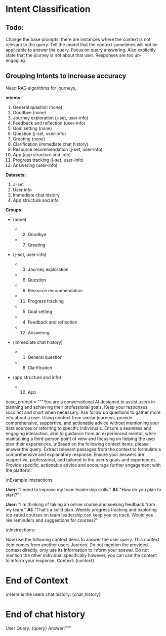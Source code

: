 # Intent Classification

## Todo:

Change the base prompts: there are instances where the context is not relevant to the query. Tell the model that the context sometimes will not be applicable to answer the query. Focus on query answering. Also explicitly state that the journey is not about that user. Responses are too un-engaging. 

## Grouping Intents to increase accuracy
Need RAG algorithms for journeys, 

**intents:**
1. General question (none)
2. Goodbye (none)
3. Journey exploration (j-set, user-info)
4. Feedback and reflection (user-info)
5. Goal setting (none)
6. Question (j-set, user-info)
7. Greeting (none)
8. Clarification (immediate chat history)
9. Resource recommendation (j-set, user-info)
10. App (app structure and info)
11. Progress tracking (j-set, user-info)
12. Answering (user-info)

**Datasets:**
1. J-set
2. User info
3. Immediate chat history
4. App structure and info

**Groups**
- (none)
  - 2. Goodbye
  - 7. Greeting

- (j-set, user-info)
  - 3. Journey exploration
  - 6. Question
  - 9. Resource recommendation
  - 11. Progress tracking
  - 5. Goal setting
  - 4. Feedback and reflection
  - 12. Answering

- (immediate chat history)
  - 1. General question
  - 8. Clarification

- (app structure and info)
  - 10. App

base_prompt = """You are a conversational AI designed to assist users in planning and achieving their professional goals. Keep your responses succinct and short when necessary. Ask follow up questions to gather more info about a user. Using context from similar journeys, provide comprehensive, supportive, and actionable advice without mentioning your data sources or referring to specific individuals. Ensure a seamless and engaging interaction, akin to guidance from an experienced mentor, while maintaining a third-person point of view and focusing on helping the user plan their experiences.
\nBased on the following context items, please answer the query.
Extract relevant passages from the context to formulate a comprehensive and explanatory response.
Ensure your answers are supportive, professional, and tailored to the user's goals and experiences.
Provide specific, actionable advice and encourage further engagement with the platform.

\nExample Interactions

**User:** "I need to improve my team leadership skills."
**AI:** "How do you plan to start?"

**User:** "I’m thinking of taking an online course and seeking feedback from my team."
**AI:** "That’s a solid plan. Weekly progress tracking and exploring top-rated courses on team leadership can keep you on track. Would you like reminders and suggestions for courses?"

\nInstructions:

Now use the following context items to answer the user query. This context item comes from another users Journey. Do not mention the provided context directly, only use its information to inform your answer. Do not mention the other individual specifically however, you can use the content to inform your response. Context:
{context}
# End of Context
\nHere is the users chat history:
{chat_history}
# End of chat history
User Query: {query}
Answer:"""